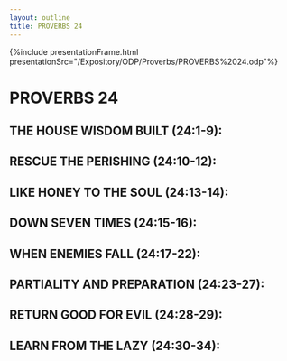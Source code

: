 ```yaml
---
layout: outline
title: PROVERBS 24
---
```

{%include presentationFrame.html presentationSrc="/Expository/ODP/Proverbs/PROVERBS%2024.odp"%}

# PROVERBS 24
##  THE HOUSE WISDOM BUILT (24:1-9): 
##  RESCUE THE PERISHING (24:10-12): 
##  LIKE HONEY TO THE SOUL (24:13-14): 
##  DOWN SEVEN TIMES (24:15-16): 
##  WHEN ENEMIES FALL (24:17-22): 
##  PARTIALITY AND PREPARATION (24:23-27): 
##  RETURN GOOD FOR EVIL (24:28-29): 
##  LEARN FROM THE LAZY (24:30-34): 
